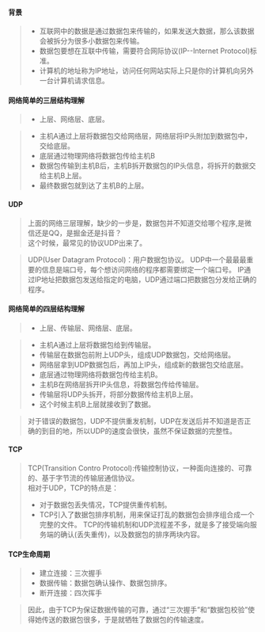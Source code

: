 #### 背景
> - 互联网中的数据是通过数据包来传输的，如果发送大数据，那么该数据会被拆分为很多小数据包来传输。  
> - 数据包要想在互联中传输，需要符合网际协议(IP--Internet Protocol)标准。 
> - 计算机的地址称为IP地址，访问任何网站实际上只是你的计算机向另外一台计算机请求信息。  


#### 网络简单的三层结构理解
> + 上层、网络层、底层。  

> + 主机A通过上层将数据包交给网络层，网络层将IP头附加到数据包中，交给底层。  
> + 底层通过物理网络将数据包传给主机B 
> + 数据包传输到主机B后，主机B拆开数据包的IP头信息，将拆开的数据交给主机B上层。 
> + 最终数据包就到达了主机B的上层。

#### UDP
> 上面的网络三层理解，缺少的一步是，数据包并不知道交给哪个程序,是微信还是QQ，是掘金还是抖音？   
> 这个时候，最常见的协议UDP出来了。 

> UDP(User Datagram Protocol)：用户数据包协议。 
> UDP中一个最最最重要的信息是端口号，每个想访问网络的程序都需要绑定一个端口号。 
> IP通过IP地址把数据包发送给指定的电脑，UDP通过端口把数据包分发给正确的程序。

#### 网络简单的四层结构理解
> + 上层、传输层、网络层、底层。

> + 主机A通过上层将数据包给到传输层。 
> + 传输层在数据包前附上UDP头，组成UDP数据包，交给网络层。  
> + 网络层拿到UDP数据包后，再加上IP头，组成新的数据包交给底层。 
> + 底层通过物理网络将数据包传给主机B。 
> + 主机B在网络层拆开IP头信息，将数据包传给传输层。 
> + 传输层将UDP头拆开，将部分数据传给主机B上层。  
> + 这个时候主机B上层就接收到了数据。

> 对于错误的数据包，UDP不提供重发机制，UDP在发送后并不知道是否正确的到目的地，所以UDP的速度会很快，虽然不保证数据的完整性。

#### TCP
> TCP(Transition Contro Protocol):传输控制协议，一种面向连接的、可靠的、基于字节流的传输层通信协议。  
> 相对于UDP，TCP的特点是：
> - 对于数据包丢失情况，TCP提供重传机制。 
> - TCP引入了数据包排序机制，用来保证打乱的数据包会排序组合成一个完整的文件。 
> TCP的传输机制和UDP流程差不多，就是多了接受端向服务端的确认(丢失重传)，以及数据包的排序两块内容。

#### TCP生命周期
> - 建立连接：三次握手  
> - 数据传输：数据包确认操作、数据包排序。 
> - 断开连接：四次挥手

> 因此，由于TCP为保证数据传输的可靠，通过“三次握手”和“数据包校验”使得她传送的数据包很多，于是就牺牲了数据包的传输速度。